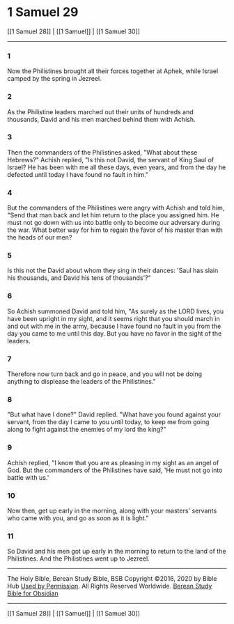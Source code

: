 # 1 Samuel 29

[[1 Samuel 28]] | [[1 Samuel]] | [[1 Samuel 30]]

---

### 1
Now the Philistines brought all their forces together at Aphek, while Israel camped by the spring in Jezreel.

### 2
As the Philistine leaders marched out their units of hundreds and thousands, David and his men marched behind them with Achish.

### 3
Then the commanders of the Philistines asked, "What about these Hebrews?" Achish replied, "Is this not David, the servant of King Saul of Israel? He has been with me all these days, even years, and from the day he defected until today I have found no fault in him."

### 4
But the commanders of the Philistines were angry with Achish and told him, "Send that man back and let him return to the place you assigned him. He must not go down with us into battle only to become our adversary during the war. What better way for him to regain the favor of his master than with the heads of our men?

### 5
Is this not the David about whom they sing in their dances: 'Saul has slain his thousands, and David his tens of thousands'?"

### 6
So Achish summoned David and told him, "As surely as the LORD lives, you have been upright in my sight, and it seems right that you should march in and out with me in the army, because I have found no fault in you from the day you came to me until this day. But you have no favor in the sight of the leaders.

### 7
Therefore now turn back and go in peace, and you will not be doing anything to displease the leaders of the Philistines."

### 8
"But what have I done?" David replied. "What have you found against your servant, from the day I came to you until today, to keep me from going along to fight against the enemies of my lord the king?"

### 9
Achish replied, "I know that you are as pleasing in my sight as an angel of God. But the commanders of the Philistines have said, 'He must not go into battle with us.'

### 10
Now then, get up early in the morning, along with your masters' servants who came with you, and go as soon as it is light."

### 11
So David and his men got up early in the morning to return to the land of the Philistines. And the Philistines went up to Jezreel.

---

The Holy Bible, Berean Study Bible, BSB
Copyright ©2016, 2020 by Bible Hub
[Used by Permission](https://berean.bible/terms.htm). All Rights Reserved Worldwide.
[Berean Study Bible for Obsidian](https://github.com/gapmiss/berean-study-bible-for-obsidian)

---

[[1 Samuel 28]] | [[1 Samuel]] | [[1 Samuel 30]]

